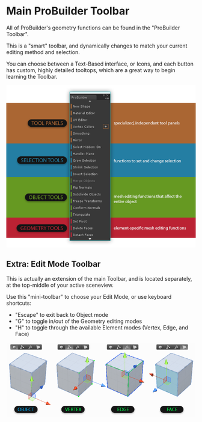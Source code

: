 # Main ProBuilder Toolbar

All of ProBuilder's geometry functions can be found in the "ProBuilder Toolbar". 

This is a "smart" toolbar, and dynamically changes to match your current editing method and selection.

You can choose between a Text-Based interface, or Icons, and each button has custom, highly detailed tooltops, which are a great way to begin learning the Toolbar.

![Toolbar Categories Example](ExampleImage_Toolbar_ColorCategories.png "Toolbar Categories Example")

## Extra: Edit Mode Toolbar

This is actually an extension of the main Toolbar, and is located separately, at the top-middle of your active sceneview.

Use this "mini-toolbar" to choose your Edit Mode, or use keyboard shortcuts: 

* "Escape" to exit back to Object mode
* "G" to toggle in/out of the Geometry editing modes
* "H" to toggle through the available Element modes (Vertex, Edge, and Face)

![Editing Modes Example](ExampleImage_ObjectAndElementEditingModes.png "Editing Modes Example")






